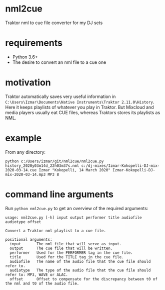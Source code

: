 # nml2cue
Traktor nml to cue file converter for my DJ sets

# requirements
* Python 3.6+
* The desire to convert an nml file to a cue one

# motivation
Traktor automatically saves very useful information in `C:\Users\Izmar\Documents\Native Instruments\Traktor 2.11.0\History`. Here it keeps playlists of whatever you play in Traktor. But Mixcloud and media players usually eat CUE files, whereas Traktors stores its playlists as NML.

# example
From any directory:
```
python c:/Users/izmar/git/nml2cue/nml2cue.py history_2020y03m14d_22h03m37s.nml c:/dj-mixes/Izmar-Kokopelli-DJ-mix-2020-03-14.cue Izmar "Kokopelli, 14 March 2020" Izmar-Kokopelli-DJ-mix-2020-03-14.mp3 MP3 8
```

# command line arguments
Run `python nml2cue.py` to get an overview of the required arguments:
```
usage: nml2cue.py [-h] input output performer title audiofile audiotype offset

Convert a Traktor nml playlist to a cue file.

positional arguments:
  input       The nml file that will serve as input.
  output      The cue file that will be written.
  performer   Used for the PERFORMER tag in the cue file.
  title       Used for the TITLE tag in the cue file.
  audiofile   The name of the audio file that the cue file should refer to.
  audiotype   The type of the audio file that the cue file should refer to: MP3, WAVE or ALAC.
  offset      Offset to compensate for the discrepancy between t0 of the nml and t0 of the audio file.
```
